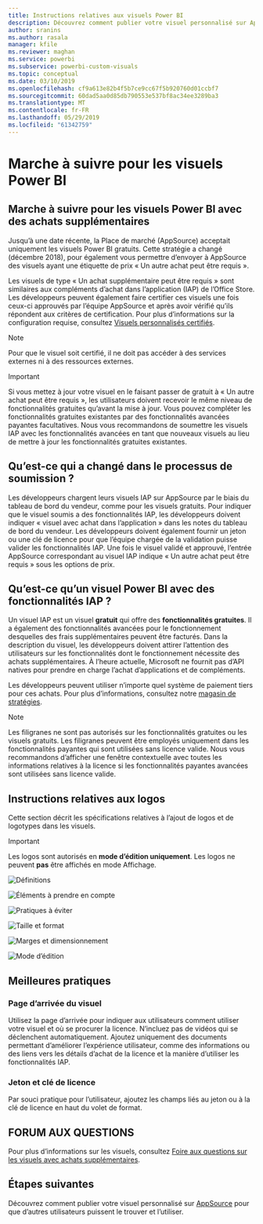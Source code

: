 ```yaml
---
title: Instructions relatives aux visuels Power BI
description: Découvrez comment publier votre visuel personnalisé sur AppSource pour que d’autres utilisateurs puissent le trouver et l’utiliser après l’avoir acheté.
author: sranins
ms.author: rasala
manager: kfile
ms.reviewer: maghan
ms.service: powerbi
ms.subservice: powerbi-custom-visuals
ms.topic: conceptual
ms.date: 03/10/2019
ms.openlocfilehash: cf9a613e82b4f5b7ce9cc67f5b920760d01ccbf7
ms.sourcegitcommit: 60dad5aa0d85db790553e537bf8ac34ee3289ba3
ms.translationtype: MT
ms.contentlocale: fr-FR
ms.lasthandoff: 05/29/2019
ms.locfileid: "61342759"
---
```

# <a name="guidelines-for-power-bi-visuals"></a>Marche à suivre pour les visuels Power BI

## <a name="guidelines-for-power-bi-visuals-with-additional-purchases"></a>Marche à suivre pour les visuels Power BI avec des achats supplémentaires

Jusqu’à une date récente, la Place de marché (AppSource) acceptait uniquement les visuels Power BI gratuits. Cette stratégie a changé (décembre 2018), pour également vous permettre d’envoyer à AppSource des visuels ayant une étiquette de prix « Un autre achat peut être requis ». 

Les visuels de type « Un achat supplémentaire peut être requis » sont similaires aux compléments d’achat dans l’application (IAP) de l’Office Store. Les développeurs peuvent également faire certifier ces visuels une fois ceux-ci approuvés par l’équipe AppSource et après avoir vérifié qu’ils répondent aux critères de certification. Pour plus d’informations sur la configuration requise, consultez [Visuels personnalisés certifiés](../power-bi-custom-visuals-certified.md).

> [!NOTE]
> Pour que le visuel soit certifié, il ne doit pas accéder à des services externes ni à des ressources externes.

>[!IMPORTANT]  
> Si vous mettez à jour votre visuel en le faisant passer de gratuit à « Un autre achat peut être requis », les utilisateurs doivent recevoir le même niveau de fonctionnalités gratuites qu’avant la mise à jour. Vous pouvez compléter les fonctionnalités gratuites existantes par des fonctionnalités avancées payantes facultatives. Nous vous recommandons de soumettre les visuels IAP avec les fonctionnalités avancées en tant que nouveaux visuels au lieu de mettre à jour les fonctionnalités gratuites existantes.

## <a name="what-changed-in-the-submission-process"></a>Qu’est-ce qui a changé dans le processus de soumission ?

Les développeurs chargent leurs visuels IAP sur AppSource par le biais du tableau de bord du vendeur, comme pour les visuels gratuits. Pour indiquer que le visuel soumis a des fonctionnalités IAP, les développeurs doivent indiquer « visuel avec achat dans l’application » dans les notes du tableau de bord du vendeur. Les développeurs doivent également fournir un jeton ou une clé de licence pour que l’équipe chargée de la validation puisse valider les fonctionnalités IAP. Une fois le visuel validé et approuvé, l’entrée AppSource correspondant au visuel IAP indique « Un autre achat peut être requis » sous les options de prix.

## <a name="what-is-a-power-bi-visual-with-iap-features"></a>Qu’est-ce qu’un visuel Power BI avec des fonctionnalités IAP ?

Un visuel IAP est un visuel **gratuit** qui offre des **fonctionnalités gratuites**. Il a également des fonctionnalités avancées pour le fonctionnement desquelles des frais supplémentaires peuvent être facturés. Dans la description du visuel, les développeurs doivent attirer l’attention des utilisateurs sur les fonctionnalités dont le fonctionnement nécessite des achats supplémentaires. À l’heure actuelle, Microsoft ne fournit pas d’API natives pour prendre en charge l’achat d’applications et de compléments.

Les développeurs peuvent utiliser n’importe quel système de paiement tiers pour ces achats. Pour plus d’informations, consultez notre [magasin de stratégies](https://docs.microsoft.com/office/dev/store/validation-policies#2-apps-or-add-ins-can-display-certain-ads).

> [!NOTE]
> Les filigranes ne sont pas autorisés sur les fonctionnalités gratuites ou les visuels gratuits. Les filigranes peuvent être employés uniquement dans les fonctionnalités payantes qui sont utilisées sans licence valide. Nous vous recommandons d’afficher une fenêtre contextuelle avec toutes les informations relatives à la licence si les fonctionnalités payantes avancées sont utilisées sans licence valide.  

## <a name="logo-guidelines"></a>Instructions relatives aux logos

Cette section décrit les spécifications relatives à l’ajout de logos et de logotypes dans les visuels.

> [!IMPORTANT]
> Les logos sont autorisés en **mode d’édition uniquement**. Les logos ne peuvent **pas** être affichés en mode Affichage.

![Définitions](media/guidelines-powerbi-visuals/definitions.png)

![Éléments à prendre en compte](media/guidelines-powerbi-visuals/things-to-keep-in-mind.png)

![Pratiques à éviter](media/guidelines-powerbi-visuals/things-to-avoid.png)

![Taille et format](media/guidelines-powerbi-visuals/size-and-format.png)

![Marges et dimensionnement](media/guidelines-powerbi-visuals/margins-and-sizes.png)

![Mode d’édition](media/guidelines-powerbi-visuals/logos-in-edit-mode.png)

## <a name="best-practices"></a>Meilleures pratiques

### <a name="visual-landing-page"></a>Page d’arrivée du visuel

Utilisez la page d’arrivée pour indiquer aux utilisateurs comment utiliser votre visuel et où se procurer la licence. N’incluez pas de vidéos qui se déclenchent automatiquement. Ajoutez uniquement des documents permettant d’améliorer l’expérience utilisateur, comme des informations ou des liens vers les détails d’achat de la licence et la manière d’utiliser les fonctionnalités IAP.

### <a name="license-key-and-token"></a>Jeton et clé de licence

Par souci pratique pour l’utilisateur, ajoutez les champs liés au jeton ou à la clé de licence en haut du volet de format.

## <a name="faq"></a>FORUM AUX QUESTIONS

Pour plus d’informations sur les visuels, consultez [Foire aux questions sur les visuels avec achats supplémentaires](https://docs.microsoft.com/power-bi/power-bi-custom-visuals-faq#visuals-with-additional-purchases).

## <a name="next-steps"></a>Étapes suivantes

Découvrez comment publier votre visuel personnalisé sur [AppSource](office-store.md) pour que d’autres utilisateurs puissent le trouver et l’utiliser.
